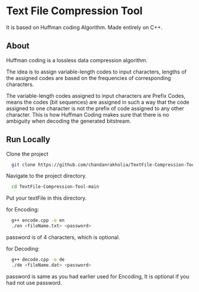 
# Text File Compression Tool

It is based on Huffman coding Algorithm.
Made entirely on C++.


## About
Huffman coding is a lossless data compression algorithm.  

The idea is to assign variable-length codes to input characters, lengths of the assigned codes are based on the frequencies of corresponding characters.  
   
The variable-length codes assigned to input characters are Prefix Codes, means the codes (bit sequences) are assigned in such a way that the code assigned to one character is not the prefix of code assigned to any other character. This is how Huffman Coding makes sure that there is no ambiguity when decoding the generated bitstream. 
## Run Locally

Clone the project

```bash
  git clone https://github.com/chandanrakholia/TextFile-Compression-Tool

```
Navigate to the project directory.

```bash
  cd TextFile-Compression-Tool-main
```

Put your textFile in this directory.

for Encoding:
```bash
  g++ encode.cpp -o en
  ./en <fileName.txt> <password>
```
password is of 4 characters, which is optional.

for Decoding:
```bash
  g++ decode.cpp -o de
  ./de <fileName.dat> <password>
```
password is same as you had earlier used for Encoding, It is optional if you had not use password.


